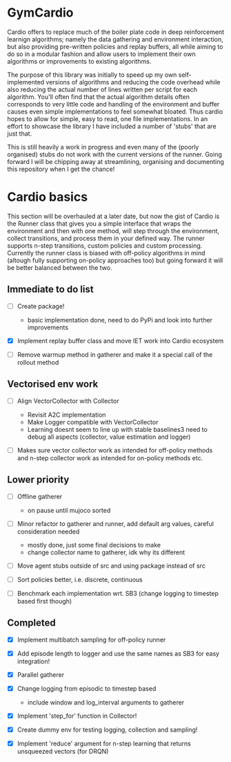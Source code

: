 # GymCardio
Cardio offers to replace much of the boiler plate code in deep reinforcement learnign algorithms; namely the data gathering and environment interaction, but also providing pre-written policies and replay buffers, all while aiming to do so in a modular fashion and allow users to implement their own algorithms or improvements to existing algorithms.

The purpose of this library was initially to speed up my own self-implemented versions of algorithms and reducing the code overhead while also reducing the actual number of lines written per script for each algorithm. You'll often find that the actual algorithm details often corresponds to very little code and handling of the environment and buffer causes even simple implementations to feel somewhat bloated. Thus cardio hopes to allow for simple, easy to read, one file implementations. In an effort to showcase the library I have included a number of 'stubs' that are just that.

This is still heavily a work in progress and even many of the (poorly organised) stubs do not work with the current versions of the runner. Going forward I will be chipping away at streamlining, organising and documenting this repository when I get the chance!

# Cardio basics
This section will be overhauled at a later date, but now the gist of Cardio is the Runner class that gives you a simple interface that wraps the environment and then with one method, will step through the environment, collect transitions, and process them in your defined way. The runner supports n-step transitions, custom policies and custom processing. Currently the runner class is biased with off-policy algorithms in mind (altough fully supporting on-policy approaches too) but going forward it will be better balanced between the two.

## Immediate to do list
* [ ] Create package!
  * basic implementation done, need to do PyPi and look into further improvements

* [x] Implement replay buffer class and move IET work into Cardio ecosystem

* [ ] Remove warmup method in gatherer and make it a special call of the rollout method

## Vectorised env work
* [ ] Align VectorCollector with Collector
  * Revisit A2C implementation
  * Make Logger compatible with VectorCollector
  * Learning doesnt seem to line up with stable baselines3 need to debug all aspects (collector, value estimation and logger)

* [ ] Makes sure vector collector work as intended for off-policy methods and n-step collector work as intended for on-policy methods etc.

## Lower priority
* [ ] Offline gatherer
  * on pause until mujoco sorted

* [ ] Minor refactor to gatherer and runner, add default arg values, careful consideration needed
  * mostly done, just some final decisions to make
  * change collector name to gatherer, idk why its different

* [ ] Move agent stubs outside of src and using package instead of src

* [ ] Sort policies better, i.e. discrete, continuous

* [ ] Benchmark each implementation wrt. SB3 (change logging to timestep based first though)
 
## Completed
* [x] Implement multibatch sampling for off-policy runner

* [x] Add episode length to logger and use the same names as SB3 for easy integration!

* [x] Parallel gatherer

* [x] Change logging from episodic to timestep based
  * include window and log_interval arguments to gatherer

* [x] Implement 'step_for' function in Collector!

* [x] Create dummy env for testing logging, collection and sampling!

* [x] Implement 'reduce' argument for n-step learning that returns unsqueezed vectors (for DRQN)